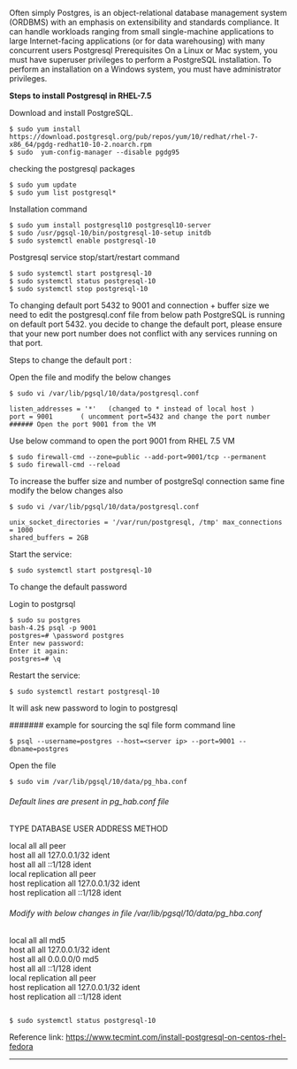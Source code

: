 Often simply Postgres, is an object-relational database management system (ORDBMS) with an emphasis on extensibility and standards compliance. It can handle workloads ranging from small single-machine applications to large Internet-facing applications (or for data warehousing) with many concurrent users Postgresql Prerequisites On a Linux or Mac system, you must have superuser privileges to perform a PostgreSQL installation. To perform an installation on a Windows system, you must have administrator privileges.

**Steps to install Postgresql in RHEL-7.5**

Download and install PostgreSQL.

    $ sudo yum install https://download.postgresql.org/pub/repos/yum/10/redhat/rhel-7-x86_64/pgdg-redhat10-10-2.noarch.rpm 
    $ sudo  yum-config-manager --disable pgdg95

checking the postgresql packages

    $ sudo yum update 
    $ sudo yum list postgresql*

Installation command 

    $ sudo yum install postgresql10 postgresql10-server
    $ sudo /usr/pgsql-10/bin/postgresql-10-setup initdb
    $ sudo systemctl enable postgresql-10

Postgresql service stop/start/restart command 

    $ sudo systemctl start postgresql-10
    $ sudo systemctl status postgresql-10 
    $ sudo systemctl stop postgresql-10

To changing default port 5432 to 9001 and connection + buffer size we need to edit the postgresql.conf file from below path 
PostgreSQL is running on default port 5432. 
you decide to change the default port, please ensure that your new port number does not conflict with any services running on that port. 

Steps to change the default port :

Open the file  and modify the below changes 

    $ sudo vi /var/lib/pgsql/10/data/postgresql.conf

    listen_addresses = '*'   (changed to * instead of local host )
    port = 9001       ( uncomment port=5432 and change the port number 
    ###### Open the port 9001 from the VM 

Use below command to open the port 9001 from RHEL 7.5 VM

    $ sudo firewall-cmd --zone=public --add-port=9001/tcp --permanent
    $ sudo firewall-cmd --reload

To increase the buffer size and number of postgreSql connection same fine modify the below changes also

    $ sudo vi /var/lib/pgsql/10/data/postgresql.conf 

    unix_socket_directories = '/var/run/postgresql, /tmp' max_connections = 1000
    shared_buffers = 2GB

Start the service:

    $ sudo systemctl start postgresql-10

To change the default password

Login to postgrsql

    $ sudo su postgres
    bash-4.2$ psql -p 9001
    postgres=# \password postgres
    Enter new password:
    Enter it again:
    postgres=# \q

Restart the service:

    $ sudo systemctl restart postgresql-10

It will ask new password to login to postgresql

####### example for sourcing the sql file form command line

    $ psql --username=postgres --host=<server ip> --port=9001 --dbname=postgres 

Open the file

    $ sudo vim /var/lib/pgsql/10/data/pg_hba.conf

###### Default lines are present in pg_hab.conf file <br/>

 TYPE  DATABASE        USER            ADDRESS                 METHOD <br/>

local   all             all                                     peer <br/>
host    all             all             127.0.0.1/32            ident <br/>
host    all             all             ::1/128                 ident <br/>
local   replication     all                                     peer  <br/>
host    replication     all             127.0.0.1/32            ident <br/>
host    replication     all             ::1/128                 ident <br/>

###### Modify  with below changes in file  /var/lib/pgsql/10/data/pg_hba.conf   
local   all             all                                     md5 <br/>
host    all             all             127.0.0.1/32            ident <br/>
host    all             all             0.0.0.0/0               md5 <br/>
host    all             all             ::1/128                 ident <br/>
local   replication     all                                     peer <br/>
host    replication     all             127.0.0.1/32            ident <br/>
host    replication     all             ::1/128                 ident <br/>

```

$ sudo systemctl status postgresql-10
```
Reference link:
https://www.tecmint.com/install-postgresql-on-centos-rhel-fedora</div> 
***